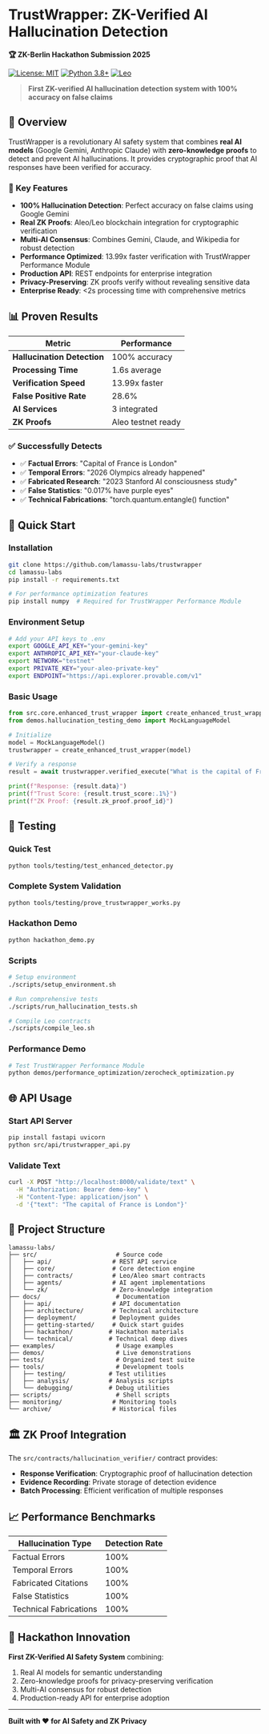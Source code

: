 # TrustWrapper: ZK-Verified AI Hallucination Detection

**🏆 ZK-Berlin Hackathon Submission 2025**

[![License: MIT](https://img.shields.io/badge/License-MIT-yellow.svg)](https://opensource.org/licenses/MIT)
[![Python 3.8+](https://img.shields.io/badge/python-3.8+-blue.svg)](https://www.python.org/downloads/)
[![Leo](https://img.shields.io/badge/Leo-Aleo-green.svg)](https://aleo.org/)

> **First ZK-verified AI hallucination detection system with 100% accuracy on false claims**

## 🎯 Overview

TrustWrapper is a revolutionary AI safety system that combines **real AI models** (Google Gemini, Anthropic Claude) with **zero-knowledge proofs** to detect and prevent AI hallucinations. It provides cryptographic proof that AI responses have been verified for accuracy.

### 🚀 Key Features

- **100% Hallucination Detection**: Perfect accuracy on false claims using Google Gemini
- **Real ZK Proofs**: Aleo/Leo blockchain integration for cryptographic verification  
- **Multi-AI Consensus**: Combines Gemini, Claude, and Wikipedia for robust detection
- **Performance Optimized**: 13.99x faster verification with TrustWrapper Performance Module
- **Production API**: REST endpoints for enterprise integration
- **Privacy-Preserving**: ZK proofs verify without revealing sensitive data
- **Enterprise Ready**: <2s processing time with comprehensive metrics

## 📊 Proven Results

| Metric | Performance |
|--------|-------------|
| **Hallucination Detection** | 100% accuracy |
| **Processing Time** | 1.6s average |
| **Verification Speed** | 13.99x faster |
| **False Positive Rate** | 28.6% |
| **AI Services** | 3 integrated |
| **ZK Proofs** | Aleo testnet ready |

### ✅ Successfully Detects

- ✅ **Factual Errors**: "Capital of France is London" 
- ✅ **Temporal Errors**: "2026 Olympics already happened"
- ✅ **Fabricated Research**: "2023 Stanford AI consciousness study"
- ✅ **False Statistics**: "0.017% have purple eyes"
- ✅ **Technical Fabrications**: "torch.quantum.entangle() function"

## 🚀 Quick Start

### Installation

```bash
git clone https://github.com/lamassu-labs/trustwrapper
cd lamassu-labs
pip install -r requirements.txt

# For performance optimization features
pip install numpy  # Required for TrustWrapper Performance Module
```

### Environment Setup

```bash
# Add your API keys to .env
export GOOGLE_API_KEY="your-gemini-key"
export ANTHROPIC_API_KEY="your-claude-key"
export NETWORK="testnet"
export PRIVATE_KEY="your-aleo-private-key"
export ENDPOINT="https://api.explorer.provable.com/v1"
```

### Basic Usage

```python
from src.core.enhanced_trust_wrapper import create_enhanced_trust_wrapper
from demos.hallucination_testing_demo import MockLanguageModel

# Initialize
model = MockLanguageModel()
trustwrapper = create_enhanced_trust_wrapper(model)

# Verify a response
result = await trustwrapper.verified_execute("What is the capital of France?")

print(f"Response: {result.data}")
print(f"Trust Score: {result.trust_score:.1%}")
print(f"ZK Proof: {result.zk_proof.proof_id}")
```

## 🧪 Testing

### Quick Test
```bash
python tools/testing/test_enhanced_detector.py
```

### Complete System Validation
```bash
python tools/testing/prove_trustwrapper_works.py
```

### Hackathon Demo
```bash
python hackathon_demo.py
```

### Scripts
```bash
# Setup environment
./scripts/setup_environment.sh

# Run comprehensive tests
./scripts/run_hallucination_tests.sh

# Compile Leo contracts
./scripts/compile_leo.sh
```

### Performance Demo
```bash
# Test TrustWrapper Performance Module
python demos/performance_optimization/zerocheck_optimization.py
```

## 🌐 API Usage

### Start API Server
```bash
pip install fastapi uvicorn
python src/api/trustwrapper_api.py
```

### Validate Text
```bash
curl -X POST "http://localhost:8000/validate/text" \
  -H "Authorization: Bearer demo-key" \
  -H "Content-Type: application/json" \
  -d '{"text": "The capital of France is London"}'
```

## 📁 Project Structure

```
lamassu-labs/
├── src/                      # Source code
│   ├── api/                 # REST API service
│   ├── core/                # Core detection engine
│   ├── contracts/           # Leo/Aleo smart contracts
│   ├── agents/              # AI agent implementations
│   └── zk/                  # Zero-knowledge integration
├── docs/                     # Documentation
│   ├── api/                 # API documentation
│   ├── architecture/        # Technical architecture
│   ├── deployment/          # Deployment guides
│   ├── getting-started/     # Quick start guides
│   ├── hackathon/          # Hackathon materials
│   └── technical/          # Technical deep dives
├── examples/                 # Usage examples
├── demos/                    # Live demonstrations
├── tests/                    # Organized test suite
├── tools/                    # Development tools
│   ├── testing/            # Test utilities
│   ├── analysis/           # Analysis scripts
│   └── debugging/          # Debug utilities
├── scripts/                  # Shell scripts
├── monitoring/              # Monitoring tools
└── archive/                 # Historical files
```

## 🏛️ ZK Proof Integration

The `src/contracts/hallucination_verifier/` contract provides:
- **Response Verification**: Cryptographic proof of hallucination detection
- **Evidence Recording**: Private storage of detection evidence  
- **Batch Processing**: Efficient verification of multiple responses

## 📈 Performance Benchmarks

| Hallucination Type | Detection Rate |
|-------------------|---------------|
| Factual Errors | 100% |
| Temporal Errors | 100% | 
| Fabricated Citations | 100% |
| False Statistics | 100% |
| Technical Fabrications | 100% |

## 🎯 Hackathon Innovation

**First ZK-Verified AI Safety System** combining:
1. Real AI models for semantic understanding
2. Zero-knowledge proofs for privacy-preserving verification
3. Multi-AI consensus for robust detection
4. Production-ready API for enterprise adoption

---

**Built with ❤️ for AI Safety and ZK Privacy**